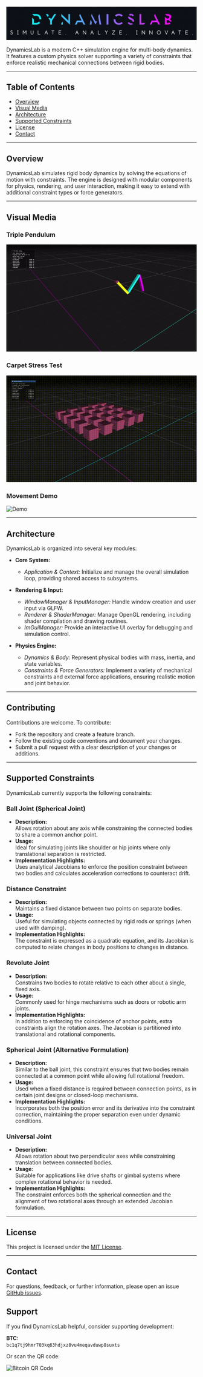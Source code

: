 ![Alt text](./assets/images/DynamicsLab.png)

DynamicsLab is a modern C++ simulation engine for multi-body dynamics. It features a custom physics solver supporting a variety of constraints that enforce realistic mechanical connections between rigid bodies.

---

## Table of Contents

- [Overview](#overview)
- [Visual Media](#visual-media)
- [Architecture](#architecture)
- [Supported Constraints](#supported-constraints)
- [License](#license)
- [Contact](#contact)

---

## Overview

DynamicsLab simulates rigid body dynamics by solving the equations of motion with constraints. The engine is designed with modular components for physics, rendering, and user interaction, making it easy to extend with additional constraint types or force generators.

---

## Visual Media

### Triple Pendulum
![Demo](assets/files/TriplePendulum.gif)

### Carpet Stress Test
![Demo](assets/files/carpetDemo.gif)

### Movement Demo
![Demo](assets/files/movementDemo.gif)


---

## Architecture

DynamicsLab is organized into several key modules:

- **Core System:**  
  - *Application & Context:* Initialize and manage the overall simulation loop, providing shared access to subsystems.
  
- **Rendering & Input:**  
  - *WindowManager & InputManager:* Handle window creation and user input via GLFW.  
  - *Renderer & ShaderManager:* Manage OpenGL rendering, including shader compilation and drawing routines.
  - *ImGuiManager:* Provide an interactive UI overlay for debugging and simulation control.

- **Physics Engine:**  
  - *Dynamics & Body:* Represent physical bodies with mass, inertia, and state variables.
  - *Constraints & Force Generators:* Implement a variety of mechanical constraints and external force applications, ensuring realistic motion and joint behavior.

---

## Contributing

Contributions are welcome. To contribute:
- Fork the repository and create a feature branch.
- Follow the existing code conventions and document your changes.
- Submit a pull request with a clear description of your changes or additions.

---

## Supported Constraints

DynamicsLab currently supports the following constraints:

### Ball Joint (Spherical Joint)
- **Description:**  
  Allows rotation about any axis while constraining the connected bodies to share a common anchor point.
- **Usage:**  
  Ideal for simulating joints like shoulder or hip joints where only translational separation is restricted.
- **Implementation Highlights:**  
  Uses analytical Jacobians to enforce the position constraint between two bodies and calculates acceleration corrections to counteract drift.

### Distance Constraint
- **Description:**  
  Maintains a fixed distance between two points on separate bodies.
- **Usage:**  
  Useful for simulating objects connected by rigid rods or springs (when used with damping).
- **Implementation Highlights:**  
  The constraint is expressed as a quadratic equation, and its Jacobian is computed to relate changes in body positions to changes in distance.

### Revolute Joint
- **Description:**  
  Constrains two bodies to rotate relative to each other about a single, fixed axis.
- **Usage:**  
  Commonly used for hinge mechanisms such as doors or robotic arm joints.
- **Implementation Highlights:**  
  In addition to enforcing the coincidence of anchor points, extra constraints align the rotation axes. The Jacobian is partitioned into translational and rotational components.

### Spherical Joint (Alternative Formulation)
- **Description:**  
  Similar to the ball joint, this constraint ensures that two bodies remain connected at a common point while allowing full rotational freedom.
- **Usage:**  
  Used when a fixed distance is required between connection points, as in certain joint designs or closed-loop mechanisms.
- **Implementation Highlights:**  
  Incorporates both the position error and its derivative into the constraint correction, maintaining the proper separation even under dynamic conditions.

### Universal Joint
- **Description:**  
  Allows rotation about two perpendicular axes while constraining translation between connected bodies.
- **Usage:**  
  Suitable for applications like drive shafts or gimbal systems where complex rotational behavior is needed.
- **Implementation Highlights:**  
  The constraint enforces both the spherical connection and the alignment of two rotational axes through an extended Jacobian formulation.

---

## License

This project is licensed under the [MIT License](LICENSE).

---

## Contact

For questions, feedback, or further information, please open an issue [GitHub issues](https://github.com/devk0n/DynamicsLab/issues).

## Support

If you find DynamicsLab helpful, consider supporting development:

**BTC:**  
`bc1q7tj9hmr703kq63hdjxz8vu4meqavduwp8suxts`

Or scan the QR code:

![Bitcoin QR Code](https://www.bitcoinqrcodemaker.com/api/?style=bitcoin&address=bc1q7tj9hmr703kq63hdjxz8vu4meqavduwp8suxts)

